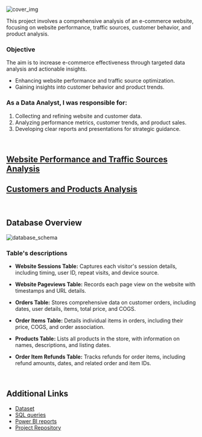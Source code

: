 ![cover_img](https://github.com/gnoevoy/Ecommerce_Analysis/assets/43414592/7f70e16c-c10d-4705-95d4-b0905074e4af)

This project involves a comprehensive analysis of an e-commerce website, focusing on website performance, traffic sources, customer behavior, and product analysis. 

### Objective
The aim is to increase e-commerce effectiveness through targeted data analysis and actionable insights.
- Enhancing website performance and traffic source optimization.
- Gaining insights into customer behavior and product trends.

### As a Data Analyst, I was responsible for:
1. Collecting and refining website and customer data.
2. Analyzing performance metrics, customer trends, and product sales.
3. Developing clear reports and presentations for strategic guidance.

<br>

## [Website Performance and Traffic Sources Analysis](https://github.com/gnoevoy/Ecommerce_and_Web_Analytics/blob/main/Assignments%20/Web_performance_and_traffic.md)
## [Customers and Products Analysis](https://github.com/gnoevoy/Ecommerce_and_Web_Analytics/blob/main/Assignments%20/Customers_and_products.md)

<br>

## Database Overview
![database_schema](https://github.com/gnoevoy/Ecommerce_Analysis/assets/43414592/ed7473aa-ac3a-4317-9967-7f9649b015fe)

### Table's descriptions
- **Website Sessions Table:** Captures each visitor's session details, including timing, user ID, repeat visits, and device source.

- **Website Pageviews Table:** Records each page view on the website with timestamps and URL details.
- **Orders Table:** Stores comprehensive data on customer orders, including dates, user details, items, total price, and COGS.
- **Order Items Table:** Details individual items in orders, including their price, COGS, and order association.
- **Products Table:** Lists all products in the store, with information on names, descriptions, and listing dates.
- **Order Item Refunds Table:** Tracks refunds for order items, including refund amounts, dates, and related order and item IDs.

<br>

## Additional Links
- [Dataset](https://github.com/gnoevoy/Ecommerce_and_Web_Analytics/blob/main/FuzzyFactory_dataset.zip)
- [SQL queries](https://github.com/gnoevoy/Ecommerce_and_Web_Analytics/tree/main/SQL_queries)
- [Power BI reports](https://github.com/gnoevoy/Ecommerce_and_Web_Analytics/blob/main/Power_BI_reports.zip)
- [Project Repository](https://github.com/gnoevoy/Ecommerce_and_Web_Analytics)


















